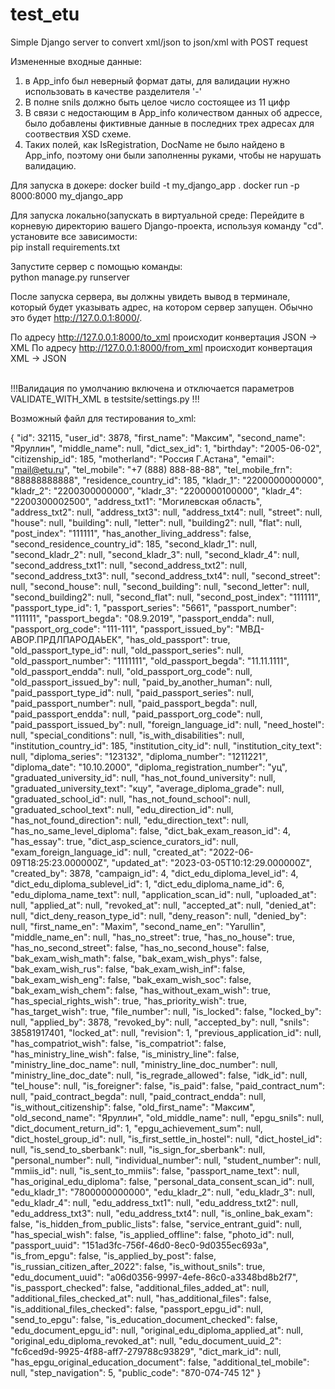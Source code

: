 # test_etu
Simple Django server to convert xml/json to json/xml with POST request


Измененные входные данные: 
1) в App_info был неверный формат даты, для валидации нужно использовать в качестве разделителя '-' 
2) В полне snils должно быть целое число состоящее из 11 цифр
3) В связи с недостающим в App_info количеством данных об адрессе, было добавлены фиктивные данные в последних трех адресах для соотвествия XSD схеме. 
4) Таких полей, как IsRegistration, DocName не было найдено в App_info, поэтому они были заполненны руками, чтобы не нарушать валидацию. 





Для запуска в докере: 
docker build -t my_django_app .
docker run -p 8000:8000 my_django_app


Для запуска локально(запускать в виртуальной среде:
Перейдите в корневую директорию вашего Django-проекта, используя команду "cd".
установите все зависимости: 
<br>pip install requirements.txt</br>

Запустите сервер с помощью команды:
<br>python manage.py runserver</br>

После запуска сервера, вы должны увидеть вывод в терминале, который будет указывать адрес, на котором сервер запущен.
Обычно это будет http://127.0.0.1:8000/.

По адресу http://127.0.0.1:8000/to_xml происходит конвертация JSON -> XML 
По адресу http://127.0.0.1:8000/from_xml происходит конвертация XML -> JSON 

<br>!!!Валидация по умолчанию включена и отключается параметров VALIDATE_WITH_XML в testsite/settings.py !!!</br>

Возможный файл для тестирования to_xml: 


{
  "id": 32115,
  "user_id": 3878,
  "first_name": "Максим",
  "second_name": "Яруллин",
  "middle_name": null,
  "dict_sex_id": 1,
  "birthday": "2005-06-02",
  "citizenship_id": 185,
  "motherland": "Россия Г.Астана",
  "email": "mail@etu.ru",
  "tel_mobile": "+7 (888) 888-88-88",
  "tel_mobile_frn": "88888888888",
  "residence_country_id": 185,
  "kladr_1": "2200000000000",
  "kladr_2": "2200300000000",
  "kladr_3": "2200000100000",
  "kladr_4": "2200300002500",
  "address_txt1": "Могилевская область",
  "address_txt2": null,
  "address_txt3": null,
  "address_txt4": null,
  "street": null,
  "house": null,
  "building": null,
  "letter": null,
  "building2": null,
  "flat": null,
  "post_index": "111111",
  "has_another_living_address": false,
  "second_residence_country_id": 185,
  "second_kladr_1": null,
  "second_kladr_2": null,
  "second_kladr_3": null,
  "second_kladr_4": null,
  "second_address_txt1": null,
  "second_address_txt2": null,
  "second_address_txt3": null,
  "second_address_txt4": null,
  "second_street": null,
  "second_house": null,
  "second_building": null,
  "second_letter": null,
  "second_building2": null,
  "second_flat": null,
  "second_post_index": "111111",
  "passport_type_id": 1,
  "passport_series": "5661",
  "passport_number": "111111",
  "passport_begda": "08.9.2019",
  "passport_endda": null,
  "passport_org_code": "111-111",
  "passport_issued_by": "МВД-АВОР.ПРДЛПАРОДАЬЕК",
  "has_old_passport": true,
  "old_passport_type_id": null,
  "old_passport_series": null,
  "old_passport_number": "1111111",
  "old_passport_begda": "11.11.1111",
  "old_passport_endda": null,
  "old_passport_org_code": null,
  "old_passport_issued_by": null,
  "paid_by_another_human": null,
  "paid_passport_type_id": null,
  "paid_passport_series": null,
  "paid_passport_number": null,
  "paid_passport_begda": null,
  "paid_passport_endda": null,
  "paid_passport_org_code": null,
  "paid_passport_issued_by": null,
  "foreign_language_id": null,
  "need_hostel": null,
  "special_conditions": null,
  "is_with_disabilities": null,
  "institution_country_id": 185,
  "institution_city_id": null,
  "institution_city_text": null,
  "diploma_series": "123132",
  "diploma_number": "1211221",
  "diploma_date": "10.10.2000",
  "diploma_registration_number": "уц",
  "graduated_university_id": null,
  "has_not_found_university": null,
  "graduated_university_text": "кцу",
  "average_diploma_grade": null,
  "graduated_school_id": null,
  "has_not_found_school": null,
  "graduated_school_text": null,
  "edu_direction_id": null,
  "has_not_found_direction": null,
  "edu_direction_text": null,
  "has_no_same_level_diploma": false,
  "dict_bak_exam_reason_id": 4,
  "has_essay": true,
  "dict_asp_science_curators_id": null,
  "exam_foreign_language_id": null,
  "created_at": "2022-06-09T18:25:23.000000Z",
  "updated_at": "2023-03-05T10:12:29.000000Z",
  "created_by": 3878,
  "campaign_id": 4,
  "dict_edu_diploma_level_id": 4,
  "dict_edu_diploma_sublevel_id": 1,
  "dict_edu_diploma_name_id": 6,
  "edu_diploma_name_text": null,
  "application_scan_id": null,
  "uploaded_at": null,
  "applied_at": null,
  "revoked_at": null,
  "accepted_at": null,
  "denied_at": null,
  "dict_deny_reason_type_id": null,
  "deny_reason": null,
  "denied_by": null,
  "first_name_en": "Maxim",
  "second_name_en": "Yarullin",
  "middle_name_en": null,
  "has_no_street": true,
  "has_no_house": true,
  "has_no_second_street": false,
  "has_no_second_house": false,
  "bak_exam_wish_math": false,
  "bak_exam_wish_phys": false,
  "bak_exam_wish_rus": false,
  "bak_exam_wish_inf": false,
  "bak_exam_wish_eng": false,
  "bak_exam_wish_soc": false,
  "bak_exam_wish_chem": false,
  "has_without_exam_wish": true,
  "has_special_rights_wish": true,
  "has_priority_wish": true,
  "has_target_wish": true,
  "file_number": null,
  "is_locked": false,
  "locked_by": null,
  "applied_by": 3878,
  "revoked_by": null,
  "accepted_by": null,
  "snils": 38581917401,
  "locked_at": null,
  "revision": 1,
  "previous_application_id": null,
  "has_compatriot_wish": false,
  "is_compatriot": false,
  "has_ministry_line_wish": false,
  "is_ministry_line": false,
  "ministry_line_doc_name": null,
  "ministry_line_doc_number": null,
  "ministry_line_doc_date": null,
  "is_regrade_allowed": false,
  "idk_id": null,
  "tel_house": null,
  "is_foreigner": false,
  "is_paid": false,
  "paid_contract_num": null,
  "paid_contract_begda": null,
  "paid_contract_endda": null,
  "is_without_citizenship": false,
  "old_first_name": "Максим",
  "old_second_name": "Яруллин",
  "old_middle_name": null,
  "epgu_snils": null,
  "dict_document_return_id": 1,
  "epgu_achievement_sum": null,
  "dict_hostel_group_id": null,
  "is_first_settle_in_hostel": null,
  "dict_hostel_id": null,
  "is_send_to_sberbank": null,
  "is_sign_for_sberbank": null,
  "personal_number": null,
  "individual_number": null,
  "student_number": null,
  "mmiis_id": null,
  "is_sent_to_mmiis": false,
  "passport_name_text": null,
  "has_original_edu_diploma": false,
  "personal_data_consent_scan_id": null,
  "edu_kladr_1": "7800000000000",
  "edu_kladr_2": null,
  "edu_kladr_3": null,
  "edu_kladr_4": null,
  "edu_address_txt1": null,
  "edu_address_txt2": null,
  "edu_address_txt3": null,
  "edu_address_txt4": null,
  "is_online_bak_exam": false,
  "is_hidden_from_public_lists": false,
  "service_entrant_guid": null,
  "has_special_wish": false,
  "is_applied_offline": false,
  "photo_id": null,
  "passport_uuid": "151ad3fc-756f-46d0-8ec0-9d0355ec693a",
  "is_from_epgu": false,
  "is_applied_by_post": false,
  "is_russian_citizen_after_2022": false,
  "is_without_snils": true,
  "edu_document_uuid": "a06d0356-9997-4efe-86c0-a3348bd8b2f7",
  "is_passport_checked": false,
  "additional_files_added_at": null,
  "additional_files_checked_at": null,
  "has_additional_files": false,
  "is_additional_files_checked": false,
  "passport_epgu_id": null,
  "send_to_epgu": false,
  "is_education_document_checked": false,
  "edu_document_epgu_id": null,
  "original_edu_diploma_applied_at": null,
  "original_edu_diploma_revoked_at": null,
  "edu_document_uuid_2": "fc6ced9d-9925-4f88-aff7-279788c93829",
  "dict_mark_id": null,
  "has_epgu_original_education_document": false,
  "additional_tel_mobile": null,
  "step_navigation": 5,
  "public_code": "870-074-745 12"
}
